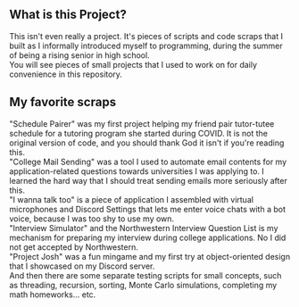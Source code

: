 ## What is this Project?
This isn't even really a project. It's pieces of scripts and code scraps that I built as I informally introduced myself to programming, during the summer of being a rising senior in high school.  
You will see pieces of small projects that I used to work on for daily convenience in this repository.  

## My favorite scraps
"Schedule Pairer" was my first project helping my friend pair tutor-tutee schedule for a tutoring program she started during COVID. It is not the original version of code, and you should thank  God it isn't if you're reading this.  
"College Mail Sending" was a tool I used to automate email contents for my application-related questions towards universities I was applying to. I learned the hard way that I should treat sending emails more seriously after this.  
"I wanna talk too" is a piece of application I assembled with virtual microphones and Discord Settings that lets me enter voice chats with a bot voice, because I was too shy to use my own.  
"Interview Simulator" and the Northwestern Interview Question List is my mechanism for preparing my interview during college applications. No I did not get accepted by Northwestern.  
"Project Josh" was a fun mingame and my first try at object-oriented design that I showcased on my Discord server.  
And then there are some separate testing scripts for small concepts, such as threading, recursion, sorting, Monte Carlo simulations, completing my math homeworks... etc.
